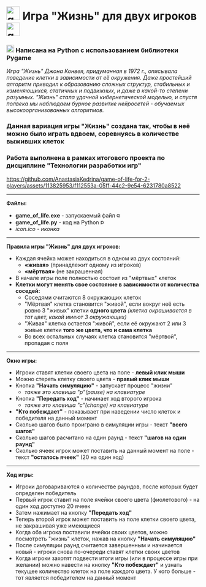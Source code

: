 # <img src="https://github.com/AnastasiaKedrina/game-of-life-for-2-players/assets/113825953/08d21cce-efa8-4ff3-8c65-4dce047cdabf" height="35" alt="game logo"  />  Игра "Жизнь" для двух игроков <img src="https://github.com/AnastasiaKedrina/game-of-life-for-2-players/assets/113825953/08d21cce-efa8-4ff3-8c65-4dce047cdabf" height="35" alt="game logo"  /> 

### <img src="https://cdn.jsdelivr.net/gh/devicons/devicon/icons/python/python-original.svg" height="20" alt="python logo"  /> Написана на Python с использованием библиотеки Pygame 

<i> Игра "Жизнь" Джона Конвея, придуманная в 1972 г., описывала поведение клетки в зависимости от её окружения. Даже простейший алгоритм приводил к образованию сложных структур, стабильных и изменяющихся, статичных и подвижных, и даже в какой-то степени разумных. "Жизнь" стала удачной кибернетической моделью, и спустя полвека мы наблюдаем бурное развитие нейросетей - обучаемых высокоорганизованных алгоритмов.  </i>

### Данная вариация игры "Жизнь" создана так, чтобы в неё можно было играть вдвоем, соревнуясь в количестве выживших клеток
### Работа выполнена в рамках итогового проекта по дисциплине "Технологии разработки игр"

https://github.com/AnastasiaKedrina/game-of-life-for-2-players/assets/113825953/f112553a-05ff-44c2-9e54-6231780a8522

<hr>

**Файлы:**
- **game_of_life.exe** - запускаемый файл <img src="https://github.com/AnastasiaKedrina/game-of-life-for-2-players/assets/113825953/08d21cce-efa8-4ff3-8c65-4dce047cdabf" height="15" alt="game logo"  />
- **game_of_life.py** - код на Python <img src="https://cdn.jsdelivr.net/gh/devicons/devicon/icons/python/python-original.svg" height="15" alt="python logo"  />
- <i> icon.ico - иконка </i>

<hr>

**Правила игры "Жизнь" для двух игроков:**
- Каждая ячейка может находиться в одном из двух состояний:
  - **«живая»** (принадлежит одному из игроков)
  - **«мёртвая»** (не закрашенная)
- В начале игры поле полностью состоит из "мёртвых" клеток
- **Клетки могут менять свое состояние в зависимости от количества соседей:**  
  - Соседями считаются 8 окружающих клеток
  - "Мёртвая" клетка становится "живой", если вокруг неё есть ровно 3 "живых" клетки **одного цвета** <i> (клетка окрашивается в тот цвет, какой имеют 3 окружающих) </i> 
  - "Живая" клетка остается "живой", если её окружают 2 или 3 живые клетки **того же цвета, что и сама клетка** 
  - Во всех остальных случаях клетка становится "мёртвой", пропадая с поля
<hr>

**Окно игры:**
- Игроки ставят клетки своего цвета на поле - **левый клик мыши**
- Можно стереть клетку своего цвета - **правый клик мыши**
- Кнопка **"Начать симуляцию"** - запускает процесс "жизни"
  - <i>также это клавиша "p"(pause) на клавиатуре</i>
- Кнопка **"Передать ход"** - начинает ход второго игрока
  - <i>также это клавиша "с"(change) на клавиатуре</i>
- **"Кто побеждает"** - показывает при наведении число клеток и победителя на данный момент
- Сколько шагов было проиграно в симуляции игры - текст **"всего шагов"**
- Сколько шагов расчитано на один раунд - текст **"шагов на один раунд"**
- Сколько ячеек игрок может поставить на данный момент на поле - текст **"осталось ячеек"** (20 на один ход)

<hr>

**Ход игры:**
- Игроки договариваются о количестве раундов, после которых будет определен победитель
- Первый игрок ставит на поле ячейки своего цвета (фиолетового) - на один ход доступно 20 ячеек
- Затем нажимает на кнопку **"Передать ход"**
- Теперь второй игрок может поставить на поле клетки своего цвета, не закрашивая уже имеющиеся
- Когда оба игрока поставили ячейки своих цветов, можно посмотреть "жизнь" клеток, нажав на кнопку **"Начать симуляцию"**
- После симуляции раунд считается завершенным и начинается новый - игроки снова по-очереди ставят клетки своих цветов
- Когда игроки захотят подвести итоги игры (или в процессе игры при желании) можно навести на кнопку **"Кто побеждает"** и узнать текущее количество клеток на поле каждого цвета. У кого больше - тот является победителем на данный момент
